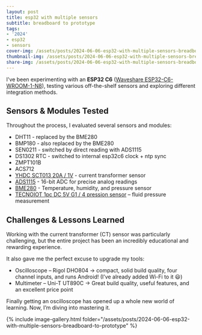 ```yaml
---
layout: post
title: esp32 with multiple sensors
subtitle: breadboard to prototype
tags:
- '2024'
- esp32
- sensors
cover-img: /assets/posts/2024-06-06-esp32-with-multiple-sensors-breadboard-to-prototype/03.jpg
thumbnail-img: /assets/posts/2024-06-06-esp32-with-multiple-sensors-breadboard-to-prototype/04.jpg
share-img: /assets/posts/2024-06-06-esp32-with-multiple-sensors-breadboard-to-prototype/04.jpg
---
```


I've been experimenting with an **ESP32 C6** ([Waveshare ESP32-C6-WROOM-1-N8](https://www.waveshare.com/esp32-c6-dev-kit-n8.htm)), testing various off-the-shelf sensors and exploring different integration methods.

## Sensors & Modules Tested
Throughout the process, I evaluated several sensors and modules:
* DHT11 - replaced by the BME280
* BMP180 - also replaced by the BME280
* SEN0211 - switched by direct reading with ADS1115
* DS1302 RTC - switched to internal esp32c6 clock + ntp sync
* ZMPT101B
* ACS712
* [YHDC SCT013 20A / 1V](https://www.amazon.es/dp/B01EFUBE8C) - current transformer sensor
* [ADS1115](https://www.amazon.es/dp/B0C2Q3C781/) - 16-bit ADC for precise analog readings
* [BME280](https://wiki.seeedstudio.com/Grove-Barometer_Sensor-BME280/) - Temperature, humidity, and pressure sensor
* [TECNOIOT 1pc DC 5V G1 / 4 pression sensor](https://www.amazon.es/dp/B098R8VRRY) – fluid pressure measurement

## Challenges & Lessons Learned
Working with the current transformer (CT) sensor was particularly challenging, but the entire project has been an incredibly educational and rewarding experience.

It also gave me the perfect excuse to upgrade my tools:
* Oscilloscope – Rigol DHO804 → compact, solid build quality, four channel inputs, and runs Android! (I’ve already added Wi-Fi to it 😃)
* Multimeter – Uni-T UT890C → Great build quality, useful features, and an excellent price point


Finally getting an oscilloscope has opened up a whole new world of learning. Now, I’m diving into mastering it.

{% include image-gallery.html folder="/assets/posts/2024-06-06-esp32-with-multiple-sensors-breadboard-to-prototype" %}

